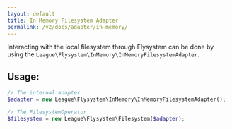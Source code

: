 ```yaml
---
layout: default
title: In Memory Filesystem Adapter
permalink: /v2/docs/adapter/in-memory/
---
```


Interacting with the local filesystem through Flysystem can be done
by using the `League\Flysystem\InMemory\InMemoryFilesystemAdapter`.

## Usage:

```php
// The internal adapter
$adapter = new League\Flysystem\InMemory\InMemoryFilesystemAdapter();

// The FilesystemOperator
$filesystem = new League\Flysystem\Filesystem($adapter);
```

